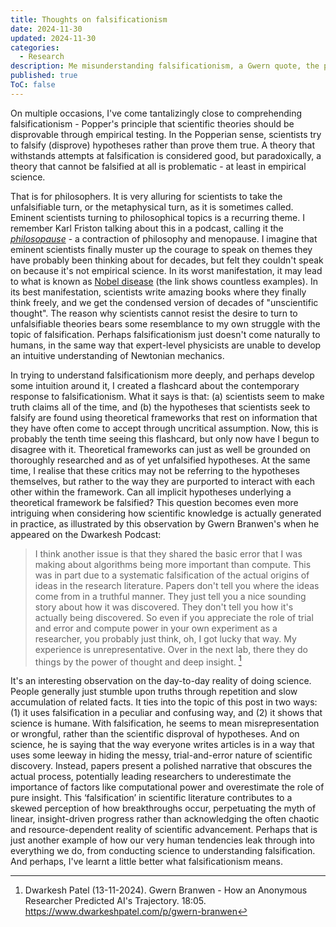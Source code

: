 ```yaml
---
title: Thoughts on falsificationism
date: 2024-11-30
updated: 2024-11-30
categories:
  - Research
description: Me misunderstanding falsificationism, a Gwern quote, the philosopause, and more.
published: true
ToC: false
---
```


On multiple occasions, I've come tantalizingly close to comprehending falsificationism - Popper's principle that scientific theories should be disprovable through empirical testing. In the Popperian sense, scientists try to falsify (disprove) hypotheses rather than prove them true. A theory that withstands attempts at falsification is considered good, but paradoxically, a theory that cannot be falsified at all is problematic - at least in empirical science. 

That is for philosophers. It is very alluring for scientists to take the unfalsifiable turn, or the metaphysical turn, as it is sometimes called. Eminent scientists turning to philosophical topics is a recurring theme. I remember Karl Friston talking about this in a podcast, calling it the *[philosopause](https://en.wiktionary.org/wiki/philosopause)* - a contraction of philosophy and menopause. I imagine that eminent scientists finally muster up the courage to speak on themes they have probably been thinking about for decades, but felt they couldn't speak on because it's not empirical science. In its worst manifestation, it may lead to what is known as [Nobel disease](https://en.wikipedia.org/wiki/Nobel_disease) (the link shows countless examples). In its best manifestation, scientists write amazing books where they finally think freely, and we get the condensed version of decades of "unscientific thought". The reason why scientists cannot resist the desire to turn to unfalsifiable theories bears some resemblance to my own struggle with the topic of falsification. Perhaps falsificationism just doesn't come naturally to humans, in the same way that expert-level physicists are unable to develop an intuitive understanding of Newtonian mechanics. 

In trying to understand falsificationism more deeply, and perhaps develop some intuition around it, I created a flashcard about the contemporary response to falsificationism. What it says is that: (a) scientists seem to make truth claims all of the time, and (b) the hypotheses that scientists seek to falsify are found using theoretical frameworks that rest on information that they have often come to accept through uncritical assumption. Now, this is probably the tenth time seeing this flashcard, but only now have I begun to disagree with it. Theoretical frameworks can just as well be grounded on thoroughly researched and as of yet unfalsified hypotheses. At the same time, I realise that these critics may not be referring to the hypotheses themselves, but rather to the way they are purported to interact with each other within the framework. Can all implicit hypotheses underlying a theoretical framework be falsified? This question becomes even more intriguing when considering how scientific knowledge is actually generated in practice, as illustrated by this observation by Gwern Branwen's when he appeared on the Dwarkesh Podcast: 

> I think another issue is that they shared the basic error that I was making about algorithms being more important than compute. This was in part due to a systematic falsification of the actual origins of ideas in the research literature. Papers don't tell you where the ideas come from in a truthful manner. They just tell you a nice sounding story about how it was discovered. They don't tell you how it's actually being discovered. So even if you appreciate the role of trial and error and compute power in your own experiment as a researcher, you probably just think, oh, I got lucky that way. My experience is unrepresentative. Over in the next lab, there they do things by the power of thought and deep insight. [^1]

It's an interesting observation on the day-to-day reality of doing science. People generally just stumble upon truths through repetition and slow accumulation of related facts. It ties into the topic of this post in two ways: (1) it uses falsification in a peculiar and confusing way, and (2) it shows that science is humane. With falsification, he seems to mean misrepresentation or wrongful, rather than the scientific disproval of hypotheses. And on science, he is saying that the way everyone writes articles is in a way that uses some leeway in hiding the messy, trial-and-error nature of scientific discovery. Instead, papers present a polished narrative that obscures the actual process, potentially leading researchers to underestimate the importance of factors like computational power and overestimate the role of pure insight. This ‘falsification’ in scientific literature contributes to a skewed perception of how breakthroughs occur, perpetuating the myth of linear, insight-driven progress rather than acknowledging the often chaotic and resource-dependent reality of scientific advancement. Perhaps that is just another example of how our very human tendencies leak through into everything we do, from conducting science to understanding falsification. And perhaps, I've learnt a little better what falsificationism means.  

[^1]: Dwarkesh Patel (13-11-2024). Gwern Branwen - How an Anonymous Researcher Predicted AI's Trajectory. 18:05. https://www.dwarkeshpatel.com/p/gwern-branwen
